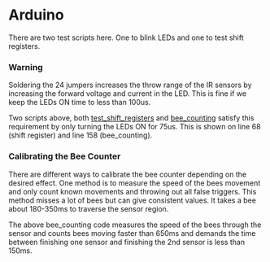 # Arduino

There are two test scripts here. One to blink LEDs and one to test shift registers.

### Warning
Soldering the 24 jumpers increases the throw range of the IR sensors by increasing the forward voltage and current in the LED. This is fine if we keep the LEDs ON time to less than 100us.

Two scripts above, both [test_shift_registers](https://github.com/hydronics2/2019-easy-bee-counter/blob/master/arduino/test_shift_registers/test_shift_registers.ino) and [bee_counting](https://github.com/hydronics2/2019-easy-bee-counter/blob/master/arduino/bee_counting/bee_counting.ino) satisfy this requirement by only turning the LEDs ON for 75us.  This is shown on line 68 (shift register) and line 158 (bee_counting).

### Calibrating the Bee Counter
There are different ways to calibrate the bee counter depending on the desired effect.
One method is to measure the speed of the bees movement and only count known movements and throwing out all false triggers. This method misses a lot of bees but can give consistent values. It takes a bee about 180-350ms to traverse the sensor region.

The above bee_counting code measures the speed of the bees through the sensor and counts bees moving faster than 650ms and demands the time between finishing one sensor and finishing the 2nd sensor is less than 150ms.
